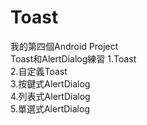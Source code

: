 # Toast  
我的第四個Android Project  
Toast和AlertDialog練習 
1.Toast  
2.自定義Toast  
3.按鍵式AlertDialog  
4.列表式AlertDialog  
5.單選式AlertDialog  
